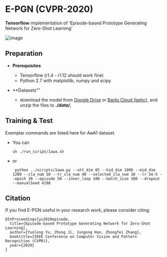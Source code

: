 # E-PGN (CVPR-2020)
**Tensorflow** implementation of 'Episode-based Prototype Generating Network for Zero-Shot Learning'

![image](https://github.com/yunlongyu/EPGN/tree/master/img/one_episode.png)

## Preparation

- **Prerequisites**
    - Tensorflow (r1.4 - r1.12 should work fine)
    - Python 2.7 with matplotlib, numpy and scipy
    
- **Datasets""
   - download the model from [Google Drive](https://drive.google.com/open?id=1FtIe_SC70jTy2TKp3aKokFozLMQie579) or [Baidu Cloud (bphc)](https://pan.baidu.com/s/1F0GSYAhCPBwVEL4kqqaLww), and unzip the files to ***./data/***,

## Training & Test

Exemplar commands are listed here for AwA1 dataset.
- You can 
    ```console
    sh ./run_script/1awa.sh
    ```
- or
   ```console
    python ../scripts/1awa.py --att_dim 85 --hid_dim 1800 --mid_dim 1200 --cla_num 50 --tr_cla_num 40 --selected_cla_num 10 --lr 5e-5 --epoch 30 --episode 50 --inner_loop 100 --batch_size 100 --dropout --manualSeed 4198 
   ```
## Citation
If you find E-PGN useful in your research work, please consider citing:

    @InProceedings{yu2020episode,
      title={Episode-based Prototype Generating Network for Zero-Shot Learning},
      author={Yunlong Yu, Zhong Ji, Jungong Han, Zhongfei Zhang},
      booktitle={IEEE Conference on Computer Vision and Pattern Recognition (CVPR)},
      year={2020}
    }

